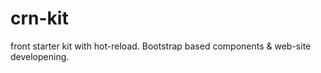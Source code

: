 # crn-kit
front starter kit with hot-reload. Bootstrap based components &amp; web-site developening.
